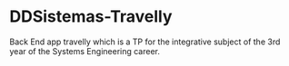 # DDSistemas-Travelly
Back End app travelly which is a TP for the integrative subject of the 3rd year of the Systems Engineering career.

